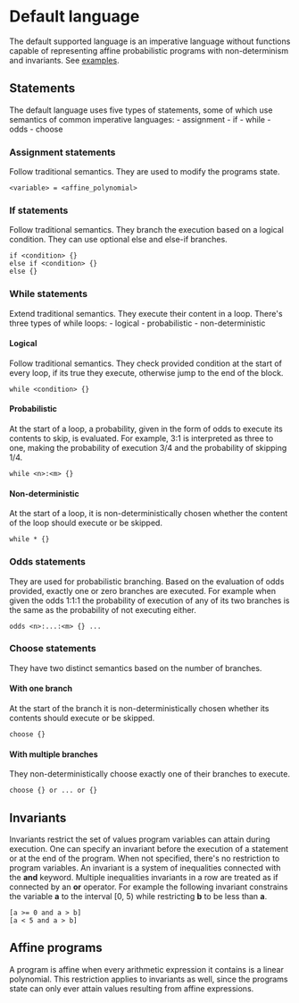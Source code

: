 # Default language
The default supported language is an imperative language without functions capable of representing affine probabilistic programs with non-determinism and invariants. See [examples](/../tests/parsers/default).

## Statements
The default language uses five types of statements, some of which use semantics of common imperative languages:
    - assignment
    - if
    - while
    - odds
    - choose

### Assignment statements
Follow traditional semantics. They are used to modify the programs state.
```
<variable> = <affine_polynomial>
```

### If statements
Follow traditional semantics. They branch the execution based on a logical condition. They can use optional else and else-if branches.
```
if <condition> {}
else if <condition> {}
else {}
```

### While statements
Extend traditional semantics. They execute their content in a loop. There's three types of while loops:
    - logical
    - probabilistic
    - non-deterministic

#### Logical
Follow traditional semantics. They check provided condition at the start of every loop, if its true they execute, otherwise jump to the end of the block.
```
while <condition> {}
```

#### Probabilistic
At the start of a loop, a probability, given in the form of odds to execute its contents to skip, is evaluated. For example, 3:1 is interpreted as three to one, making the probability of execution 3/4 and the probability of skipping 1/4.
```
while <n>:<m> {}
```

#### Non-deterministic
At the start of a loop, it is non-deterministically chosen whether the content of the loop should execute or be skipped.
```
while * {}
```


### Odds statements
They are used for probabilistic branching. Based on the evaluation of odds provided, exactly one or zero branches are executed. For example when given the odds 1:1:1 the probability of execution of any of its two branches is the same as the probability of not executing either.
```
odds <n>:...:<m> {} ...
```

### Choose statements
They have two distinct semantics based on the number of branches.

#### With one branch
At the start of the branch it is non-deterministically chosen whether its contents should execute or be skipped.
```
choose {}
```

#### With multiple branches
They non-deterministically choose exactly one of their branches to execute.
```
choose {} or ... or {}
```


## Invariants
Invariants restrict the set of values program variables can attain during execution. One can specify an invariant before the execution of a statement or at the end of the program. When not specified, there's no restriction to program variables. An invariant is a system of inequalities connected with the **and** keyword. Multiple inequalities invariants in a row are treated as if connected by an **or** operator. For example the following invariant constrains the variable **a** to the interval [0, 5) while restricting **b** to be less than **a**.
```
[a >= 0 and a > b]
[a < 5 and a > b]
```


## Affine programs
A program is affine when every arithmetic expression it contains is a linear polynomial. This restriction applies to invariants as well, since the programs state can only ever attain values resulting from affine expressions. 




